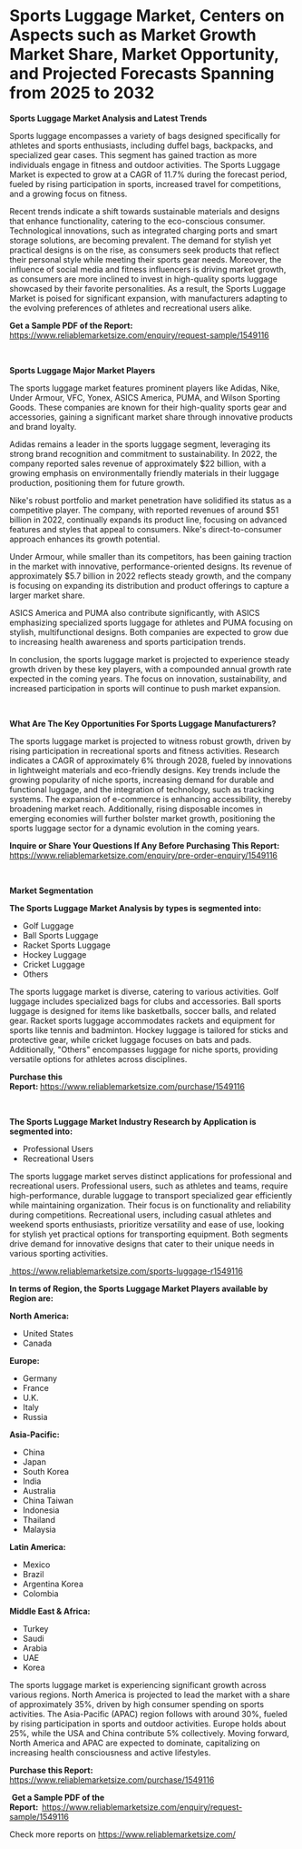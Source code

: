 <p><h1>Sports Luggage Market, Centers on Aspects such as Market Growth Market Share, Market Opportunity, and Projected Forecasts Spanning from 2025 to 2032</h1></p><p><strong>Sports Luggage Market Analysis and Latest Trends</strong></p>
<p><p>Sports luggage encompasses a variety of bags designed specifically for athletes and sports enthusiasts, including duffel bags, backpacks, and specialized gear cases. This segment has gained traction as more individuals engage in fitness and outdoor activities. The Sports Luggage Market is expected to grow at a CAGR of 11.7% during the forecast period, fueled by rising participation in sports, increased travel for competitions, and a growing focus on fitness. </p><p>Recent trends indicate a shift towards sustainable materials and designs that enhance functionality, catering to the eco-conscious consumer. Technological innovations, such as integrated charging ports and smart storage solutions, are becoming prevalent. The demand for stylish yet practical designs is on the rise, as consumers seek products that reflect their personal style while meeting their sports gear needs. Moreover, the influence of social media and fitness influencers is driving market growth, as consumers are more inclined to invest in high-quality sports luggage showcased by their favorite personalities. As a result, the Sports Luggage Market is poised for significant expansion, with manufacturers adapting to the evolving preferences of athletes and recreational users alike.</p></p>
<p><strong>Get a Sample PDF of the Report:&nbsp;</strong> <a href="https://www.reliablemarketsize.com/enquiry/request-sample/1549116?utm_campaign=2303&utm_medium=2&utm_source=Github&utm_content=ia&utm_term=08022025&utm_id=sports-luggage">https://www.reliablemarketsize.com/enquiry/request-sample/1549116</a></p>
<p>&nbsp;</p>
<p><strong>Sports Luggage Major Market Players</strong></p>
<p><p>The sports luggage market features prominent players like Adidas, Nike, Under Armour, VFC, Yonex, ASICS America, PUMA, and Wilson Sporting Goods. These companies are known for their high-quality sports gear and accessories, gaining a significant market share through innovative products and brand loyalty.</p><p>Adidas remains a leader in the sports luggage segment, leveraging its strong brand recognition and commitment to sustainability. In 2022, the company reported sales revenue of approximately $22 billion, with a growing emphasis on environmentally friendly materials in their luggage production, positioning them for future growth.</p><p>Nike's robust portfolio and market penetration have solidified its status as a competitive player. The company, with reported revenues of around $51 billion in 2022, continually expands its product line, focusing on advanced features and styles that appeal to consumers. Nike's direct-to-consumer approach enhances its growth potential.</p><p>Under Armour, while smaller than its competitors, has been gaining traction in the market with innovative, performance-oriented designs. Its revenue of approximately $5.7 billion in 2022 reflects steady growth, and the company is focusing on expanding its distribution and product offerings to capture a larger market share.</p><p>ASICS America and PUMA also contribute significantly, with ASICS emphasizing specialized sports luggage for athletes and PUMA focusing on stylish, multifunctional designs. Both companies are expected to grow due to increasing health awareness and sports participation trends.</p><p>In conclusion, the sports luggage market is projected to experience steady growth driven by these key players, with a compounded annual growth rate expected in the coming years. The focus on innovation, sustainability, and increased participation in sports will continue to push market expansion.</p></p>
<p>&nbsp;</p>
<p><strong>What Are The Key Opportunities For Sports Luggage Manufacturers?</strong></p>
<p><p>The sports luggage market is projected to witness robust growth, driven by rising participation in recreational sports and fitness activities. Research indicates a CAGR of approximately 6% through 2028, fueled by innovations in lightweight materials and eco-friendly designs. Key trends include the growing popularity of niche sports, increasing demand for durable and functional luggage, and the integration of technology, such as tracking systems. The expansion of e-commerce is enhancing accessibility, thereby broadening market reach. Additionally, rising disposable incomes in emerging economies will further bolster market growth, positioning the sports luggage sector for a dynamic evolution in the coming years.</p></p>
<p><strong>Inquire or Share Your Questions If Any Before Purchasing This Report:</strong> <a href="https://www.reliablemarketsize.com/enquiry/pre-order-enquiry/1549116?utm_campaign=2303&utm_medium=2&utm_source=Github&utm_content=ia&utm_term=08022025&utm_id=sports-luggage">https://www.reliablemarketsize.com/enquiry/pre-order-enquiry/1549116</a></p>
<p>&nbsp;</p>
<p><strong>Market Segmentation</strong></p>
<p><strong>The Sports Luggage Market Analysis by types is segmented into:</strong></p>
<p><ul><li>Golf Luggage</li><li>Ball Sports Luggage</li><li>Racket Sports Luggage</li><li>Hockey Luggage</li><li>Cricket Luggage</li><li>Others</li></ul></p>
<p><p>The sports luggage market is diverse, catering to various activities. Golf luggage includes specialized bags for clubs and accessories. Ball sports luggage is designed for items like basketballs, soccer balls, and related gear. Racket sports luggage accommodates rackets and equipment for sports like tennis and badminton. Hockey luggage is tailored for sticks and protective gear, while cricket luggage focuses on bats and pads. Additionally, "Others" encompasses luggage for niche sports, providing versatile options for athletes across disciplines.</p></p>
<p><strong>Purchase this Report:&nbsp;</strong><a href="https://www.reliablemarketsize.com/purchase/1549116?utm_campaign=2303&utm_medium=2&utm_source=Github&utm_content=ia&utm_term=08022025&utm_id=sports-luggage">https://www.reliablemarketsize.com/purchase/1549116</a></p>
<p>&nbsp;</p>
<p><strong>The Sports Luggage Market Industry Research by Application is segmented into:</strong></p>
<p><ul><li>Professional Users</li><li>Recreational Users</li></ul></p>
<p><p>The sports luggage market serves distinct applications for professional and recreational users. Professional users, such as athletes and teams, require high-performance, durable luggage to transport specialized gear efficiently while maintaining organization. Their focus is on functionality and reliability during competitions. Recreational users, including casual athletes and weekend sports enthusiasts, prioritize versatility and ease of use, looking for stylish yet practical options for transporting equipment. Both segments drive demand for innovative designs that cater to their unique needs in various sporting activities.</p></p>
<p><a href="https://www.reliablemarketsize.com/sports-luggage-r1549116?utm_campaign=2303&utm_medium=2&utm_source=Github&utm_content=ia&utm_term=08022025&utm_id=sports-luggage">&nbsp;https://www.reliablemarketsize.com/sports-luggage-r1549116</a></p>
<p><strong>In terms of Region, the Sports Luggage Market Players available by Region are:</strong></p>
<p>
    <p> <strong> North America: </strong>
        <ul>
            <li>United States</li>
            <li>Canada</li>
        </ul>
        </p> 
    <p> <strong> Europe: </strong>
        <ul>
            <li>Germany</li>
            <li>France</li>
            <li>U.K.</li>
            <li>Italy</li>
            <li>Russia</li>
        </ul>
        </p> 
    <p> <strong> Asia-Pacific: </strong>
        <ul>
            <li>China</li>
            <li>Japan</li>
            <li>South Korea</li>
            <li>India</li>
            <li>Australia</li>
            <li>China Taiwan</li>
            <li>Indonesia</li>
            <li>Thailand</li>
            <li>Malaysia</li>
        </ul>
        </p> 
    <p> <strong> Latin America: </strong>
        <ul>
            <li>Mexico</li>
            <li>Brazil</li>
            <li>Argentina Korea</li>
            <li>Colombia</li>
        </ul>
        </p> 
    <p> <strong> Middle East & Africa: </strong>
        <ul>
            <li>Turkey</li>
            <li>Saudi</li>
            <li>Arabia</li>
            <li>UAE</li>
            <li>Korea</li>
        </ul>
    </p>
    </p>
<p><p>The sports luggage market is experiencing significant growth across various regions. North America is projected to lead the market with a share of approximately 35%, driven by high consumer spending on sports activities. The Asia-Pacific (APAC) region follows with around 30%, fueled by rising participation in sports and outdoor activities. Europe holds about 25%, while the USA and China contribute 5% collectively. Moving forward, North America and APAC are expected to dominate, capitalizing on increasing health consciousness and active lifestyles.</p></p>
<p><strong>Purchase this Report: </strong><a href="https://www.reliablemarketsize.com/purchase/1549116?utm_campaign=2303&utm_medium=2&utm_source=Github&utm_content=ia&utm_term=08022025&utm_id=sports-luggage">https://www.reliablemarketsize.com/purchase/1549116</a></p>
<p>&nbsp;<strong>Get a Sample PDF of the Report:&nbsp;&nbsp;</strong><a href="https://www.reliablemarketsize.com/enquiry/request-sample/1549116?utm_campaign=2303&utm_medium=2&utm_source=Github&utm_content=ia&utm_term=08022025&utm_id=sports-luggage">https://www.reliablemarketsize.com/enquiry/request-sample/1549116</a></p>
<p><strong></strong></p>
<p>Check more reports on <a href="https://www.reliablemarketsize.com/?utm_campaign=2303&utm_medium=2&utm_source=Github&utm_content=ia&utm_term=08022025&utm_id=sports-luggage">https://www.reliablemarketsize.com/</a></p>